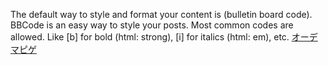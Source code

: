 The default way to style and format your content is  (bulletin board code). BBCode is an easy way to style your posts. Most common codes are allowed. Like [b] for bold (html: strong), [i] for italics (html: em), etc.
 <a href="http://www.asianconnex.com/watchonlinejp.asp?cheap=products-c60.html" title="オーデマピゲ">オーデマピゲ</a>